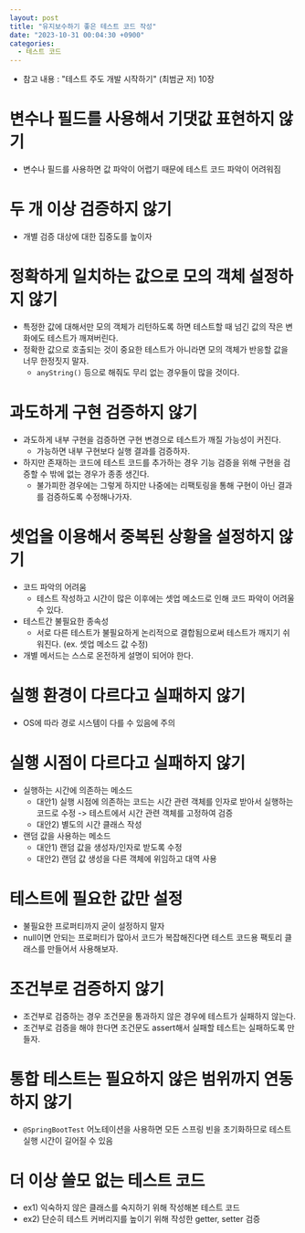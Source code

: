 ```yaml
---
layout: post
title: "유지보수하기 좋은 테스트 코드 작성"
date: "2023-10-31 00:04:30 +0900"
categories:
  - 테스트 코드
---
```

- 참고 내용 : "테스트 주도 개발 시작하기" (최범균 저) 10장


# 변수나 필드를 사용해서 기댓값 표현하지 않기


- 변수나 필드를 사용하면 값 파악이 어렵기 때문에 테스트 코드
 파악이 어려워짐


# 두 개 이상 검증하지 않기


- 개별 검증 대상에 대한 집중도를 높이자


# 정확하게 일치하는 값으로 모의 객체 설정하지 않기


- 특정한 값에 대해서만 모의 객체가 리턴하도록 하면 테스트할
 때 넘긴 값의 작은 변화에도 테스트가 깨져버린다.
- 정확한 값으로 호출되는 것이 중요한 테스트가 아니라면 모의
 객체가 반응할 값을 너무 한정짓지 말자.
	- `anyString()` 등으로 해줘도 무리 없는
	 경우들이 많을 것이다.


# 과도하게 구현 검증하지 않기


- 과도하게 내부 구현을 검증하면 구현 변경으로 테스트가 깨질
 가능성이 커진다.
	- 가능하면 내부 구현보다 실행 결과를 검증하자.
- 하지만 존재하는 코드에 테스트 코드를 추가하는 경우 기능
 검증을 위해 구현을 검증할 수 밖에 없는 경우가 종종 생긴다.
	- 불가피한 경우에는 그렇게 하지만 나중에는 리팩토링을
	 통해 구현이 아닌 결과를 검증하도록 수정해나가자.


# 셋업을 이용해서 중복된 상황을 설정하지 않기


- 코드 파악의 어려움
	- 테스트 작성하고 시간이 많은 이후에는 셋업 메소드로
	 인해 코드 파악이 어려울 수 있다.
- 테스트간 불필요한 종속성
	- 서로 다른 테스트가 불필요하게 논리적으로 결합됨으로써
	 테스트가 깨지기 쉬워진다. (ex. 셋업 메소드 값 수정)
- 개별 메서드는 스스로 온전하게 설명이 되어야 한다.


# 실행 환경이 다르다고 실패하지 않기


- OS에 따라 경로 시스템이 다를 수 있음에 주의


# 실행 시점이 다르다고 실패하지 않기


- 실행하는 시간에 의존하는 메소드
	- 대안1\) 실행 시점에 의존하는 코드는 시간 관련 객체를
	 인자로 받아서 실행하는 코드로 수정 \-\> 테스트에서
	 시간 관련 객체를 고정하여 검증
	- 대안2\) 별도의 시간 클래스 작성
- 랜덤 값을 사용하는 메소드
	- 대안1\) 랜덤 값을 생성자/인자로 받도록 수정
	- 대안2\) 랜덤 값 생성을 다른 객체에 위임하고 대역 사용


# 테스트에 필요한 값만 설정


- 불필요한 프로퍼티까지 굳이 설정하지 말자
- null이면 안되는 프로퍼티가 많아서 코드가 복잡해진다면
 테스트 코드용 팩토리 클래스를 만들어서 사용해보자.


# 조건부로 검증하지 않기


- 조건부로 검증하는 경우 조건문을 통과하지 않은 경우에
 테스트가 실패하지 않는다.
- 조건부로 검증을 해야 한다면 조건문도 assert해서 실패할
 테스트는 실패하도록 만들자.


# 통합 테스트는 필요하지 않은 범위까지 연동하지 않기


- `@SpringBootTest` 어노테이션을 사용하면 모든
 스프링 빈을 초기화하므로 테스트 실행 시간이 길어질 수 있음


# 더 이상 쓸모 없는 테스트 코드


- ex1\) 익숙하지 않은 클래스를 숙지하기 위해 작성해본 테스트
 코드
- ex2\) 단순히 테스트 커버리지를 높이기 위해 작성한 getter,
 setter 검증
